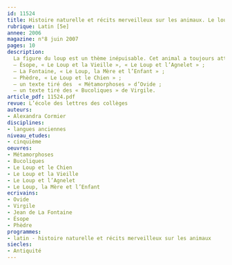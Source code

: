 ```yaml
---
id: 11524
title: Histoire naturelle et récits merveilleux sur les animaux. Le loup dans l’Antiquité
rubrique: Latin [5e]
annee: 2006
magazine: n°8 juin 2007
pages: 10
description: 
  La figure du loup est un thème inépuisable. Cet animal a toujours attiré, intrigué. Nombreux donc sont les textes qui l’évoquent. Les élèves en sont friands, ce qui rend son exploitation toujours agréable. De plus, cette séquence permet d’explorer en parallèle des textes portant sur le loup à d’autres époques. C’est un moment privilégié pour proposer aux élèves plusieurs titres afin d’élaborer au choix des fiches de lectures, des exposés ou encore un défi lecture…
  – Ésope, « Le Loup et la Vieille », « Le Loup et l’Agnelet » ;
  – La Fontaine, « Le Loup, la Mère et l’Enfant » ;
  – Phèdre, « Le Loup et le Chien » ;
  – un texte tiré des  « Métamorphoses » d’Ovide ;
  – un texte tiré des « Bucoliques » de Virgile.
article_pdf: 11524.pdf
revue: L’école des lettres des collèges
auteurs:
- Alexandra Cormier
disciplines:
- langues anciennes
niveau_etudes:
- cinquième
oeuvres:
- Métamorphoses
- Bucoliques
- Le Loup et le Chien
- Le Loup et la Vieille
- Le Loup et l’Agnelet
- Le Loup, la Mère et l’Enfant
ecrivains:
- Ovide
- Virgile
- Jean de La Fontaine
- Ésope
- Phèdre
programmes:
- latin - histoire naturelle et récits merveilleux sur les animaux
siecles:
- Antiquité
---
```

